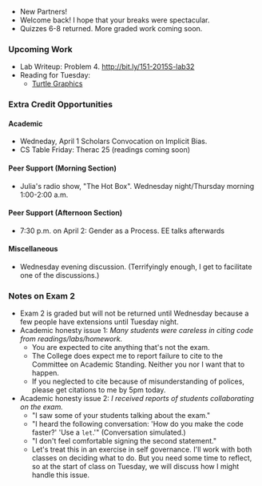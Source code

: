 * New Partners!
* Welcome back!  I  hope that your breaks were spectacular.
* Quizzes 6-8 returned.  More graded work coming soon.

### Upcoming Work

* Lab Writeup: Problem 4.
  <http://bit.ly/151-2015S-lab32>
* Reading for Tuesday: 
    * [Turtle Graphics](../readings/turtle-graphics-reading.html)

### Extra Credit Opportunities

#### Academic 

* Wedneday, April 1 Scholars Convocation on Implicit Bias.
* CS Table Friday: Therac 25 (readings coming soon)

#### Peer Support (Morning Section)

* Julia's radio show, "The Hot Box".  Wednesday night/Thursday morning 
  1:00-2:00 a.m.  

#### Peer Support (Afternoon Section)

* 7:30 p.m. on April 2: Gender as a Process.  EE talks afterwards

#### Miscellaneous

* Wednesday evening discussion.  (Terrifyingly enough, I get to facilitate
  one of the discussions.)

### Notes on Exam 2

* Exam 2 is graded but will not be returned until Wednesday because a few
  people have extensions until Tuesday night.
* Academic honesty issue 1: *Many students were careless in citing code 
  from readings/labs/homework.*
    * You are expected to cite anything that's not the exam.
    * The College does expect me to report failure to cite to the
      Committee on Academic Standing.  Neither you nor I want that to
      happen.
    * If you neglected to cite because of misunderstanding of polices,
      please get citations to me by 5pm today.
* Academic honesty issue 2: *I received reports of students collaborating
  on the exam.*
    * "I saw some of your students talking about the exam."
    * "I heard the following conversation: 'How do you make the
      code faster?'  'Use a `let`.'"  (Conversation simulated.)
    * "I don't feel comfortable signing the second statement."
    * Let's treat this in an exercise in self governance.  I'll work with
      both classes on deciding what to do.  But you need some time to reflect,
      so at the start of class on Tuesday, we will discuss how I might handle 
      this issue.

